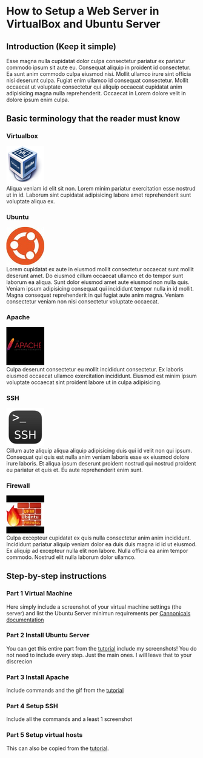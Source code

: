 # How to Setup a Web Server in VirtualBox and Ubuntu Server 

## Introduction (Keep it simple)
Esse magna nulla cupidatat dolor culpa consectetur pariatur ex pariatur commodo ipsum sit aute eu. Consequat aliquip in proident id consectetur. Ea sunt anim commodo culpa eiusmod nisi. Mollit ullamco irure sint officia nisi deserunt culpa. Fugiat enim ullamco id consequat consectetur. Mollit occaecat ut voluptate consectetur qui aliquip occaecat cupidatat anim adipisicing magna nulla reprehenderit. Occaecat in Lorem dolore velit in dolore ipsum enim culpa.

## Basic terminology that the reader must know

### Virtualbox
![vbox](Virtualbox_logo.png)<br>
Aliqua veniam id elit sit non. Lorem minim pariatur exercitation esse nostrud ut in id. Laborum sint cupidatat adipisicing labore amet reprehenderit sunt voluptate aliqua ex.

### Ubuntu
![ubuntu](ubuntu_logo.jpg)<br>
Lorem cupidatat ex aute in eiusmod mollit consectetur occaecat sunt mollit deserunt amet. Do eiusmod cillum occaecat ullamco et do tempor sunt laborum ea aliqua. Sunt dolor eiusmod amet aute eiusmod non nulla quis. Veniam ipsum adipisicing consequat qui incididunt tempor nulla in id mollit. Magna consequat reprehenderit in qui fugiat aute anim magna. Veniam consectetur veniam non nisi consectetur voluptate occaecat.

### Apache
![apache](Apache-Logo.png)<br>
Culpa deserunt consectetur eu mollit incididunt consectetur. Ex laboris eiusmod occaecat ullamco exercitation incididunt. Eiusmod est minim ipsum voluptate occaecat sint proident labore ut in culpa adipisicing.

### SSH
![ssh](ssh.png)<br>
Cillum aute aliquip aliqua aliquip adipisicing duis qui id velit non qui ipsum. Consequat qui quis est nulla anim veniam laboris esse ex eiusmod dolore irure laboris. Et aliqua ipsum deserunt proident nostrud qui nostrud proident eu pariatur et quis et. Eu aute reprehenderit enim sunt.

### Firewall
![ufw](ufw.jpeg)<br>
Culpa excepteur cupidatat ex quis nulla consectetur anim anim incididunt. Incididunt pariatur aliquip veniam dolor ea duis duis magna id id ut eiusmod. Ex aliquip ad excepteur nulla elit non labore. Nulla officia ea anim tempor commodo. Nostrud elit nulla laborum dolor ullamco.

## Step-by-step instructions
### Part 1 Virtual Machine
Here simply include a screenshot of your virtual machine settings (the server) and list the Ubuntu Server minimun requirements per [Cannonicals documentation](https://ubuntu.com/server/docs/installation)
### Part 2 Install Ubuntu Server
You can get this entire part from the [tutorial](https://cis106.com/project/webserverProject/) include my screenshots! You do not need to include every step. Just the main ones. I will leave that to your discrecion

### Part 3 Install Apache
Include commands and the gif from the [tutorial](https://cis106.com/project/webserverProject/)

### Part 4 Setup SSH
Include all the commands and a least 1 screenshot 

### Part 5 Setup virtual hosts
This can also be copied from the [tutorial](https://cis106.com/project/webserverProject/). 
